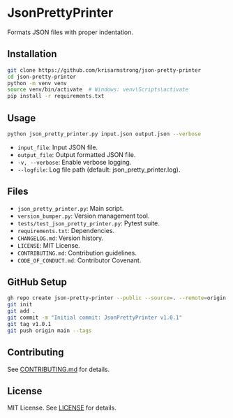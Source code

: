 # JsonPrettyPrinter

Formats JSON files with proper indentation.

## Installation

```bash
git clone https://github.com/krisarmstrong/json-pretty-printer
cd json-pretty-printer
python -m venv venv
source venv/bin/activate  # Windows: venv\Scripts\activate
pip install -r requirements.txt
```

## Usage

```bash
python json_pretty_printer.py input.json output.json --verbose
```

- `input_file`: Input JSON file.
- `output_file`: Output formatted JSON file.
- `-v, --verbose`: Enable verbose logging.
- `--logfile`: Log file path (default: json_pretty_printer.log).

## Files

- `json_pretty_printer.py`: Main script.
- `version_bumper.py`: Version management tool.
- `tests/test_json_pretty_printer.py`: Pytest suite.
- `requirements.txt`: Dependencies.
- `CHANGELOG.md`: Version history.
- `LICENSE`: MIT License.
- `CONTRIBUTING.md`: Contribution guidelines.
- `CODE_OF_CONDUCT.md`: Contributor Covenant.

## GitHub Setup

```bash
gh repo create json-pretty-printer --public --source=. --remote=origin
git init
git add .
git commit -m "Initial commit: JsonPrettyPrinter v1.0.1"
git tag v1.0.1
git push origin main --tags
```

## Contributing

See [CONTRIBUTING.md](CONTRIBUTING.md) for details.

## License

MIT License. See [LICENSE](LICENSE) for details.